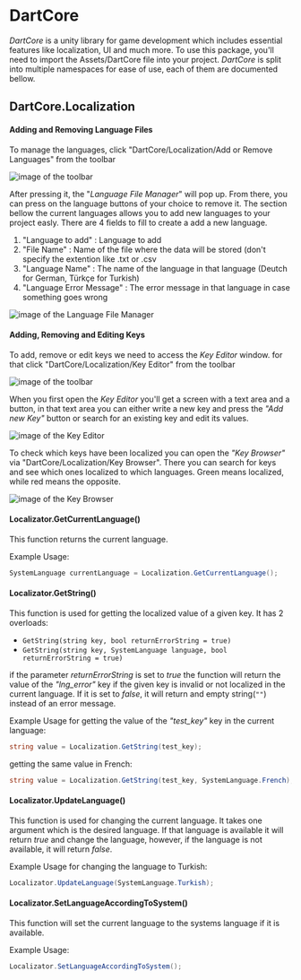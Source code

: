# DartCore

*DartCore* is a unity library for game development which includes essential features like localization, UI and much more. To use this package, you'll need to import the Assets/DartCore file into your project.
*DartCore* is split into multiple namespaces for ease of use, each of them are documented bellow.

## DartCore.Localization


#### Adding and Removing Language Files
To manage the languages, click "DartCore/Localization/Add or Remove Languages" from the toolbar

![image of the toolbar](https://imgur.com/2Ou4wWZ.png) 

After pressing it, the "*Language File Manager*" will pop up. From there, you can press on the language buttons of your choice to remove it. The section bellow the current languages allows you to add new languages to your project easly. There are 4 fields to fill to create a add a new language.
1. "Language to add" : Language to add
2. "File Name" : Name of the file where the data will be stored (don't specify the extention like .txt or .csv
3. "Language Name" : The name of the language in that language (Deutch for German, Türkçe for Turkish)
4. "Language Error Message" : The error message in that language in case something goes wrong

![image of the Language File Manager](https://imgur.com/KXi8VY1.png)


#### Adding, Removing and Editing Keys
To add, remove or edit keys we need to access the *Key Editor* window. for that click "DartCore/Localization/Key Editor" from the toolbar

![image of the toolbar](https://imgur.com/2Ou4wWZ.png) 

When you first open the *Key Editor* you'll get a screen with a text area and a button, in that text area you can either write a new key and press the *"Add new Key"* button or search for an existing key and edit its values.

![image of the Key Editor](https://imgur.com/jVWKD0t.png)

To check which keys have been localized you can open the *"Key Browser"* via "DartCore/Localization/Key Browser". There you can search for keys and see which ones localized to which languages. Green means localized, while red means the opposite.

![image of the Key Browser](https://imgur.com/GYHeYpL.png)


#### Localizator.GetCurrentLanguage()
This function returns the current language.

Example Usage:
``` C#
SystemLanguage currentLanguage = Localization.GetCurrentLanguage();
```


#### Localizator.GetString()
This function is used for getting the localized value of a given key. It has 2 overloads:
- `GetString(string key, bool returnErrorString = true)`
- `GetString(string key, SystemLanguage language, bool returnErrorString = true)`

if the parameter *returnErrorString* is set to *true* the function will return the value of the *"lng_error"* key if the given key is invalid or not localized in the current language. If it is set to *false*, it will return and empty string(`""`) instead of an error message.

Example Usage for getting the value of the *"test_key"* key in the current language:
``` C#
string value = Localization.GetString(test_key);
```
getting the same value in French:
``` C#
string value = Localization.GetString(test_key, SystemLanguage.French);
```

#### Localizator.UpdateLanguage()
This function is used for changing the current language. It takes one argument which is the desired language. If that language is available it will return *true* and change the language, however, if the language is not available, it will return *false*.

Example Usage for changing the language to Turkish:
``` C#
Localizator.UpdateLanguage(SystemLanguage.Turkish);
```

#### Localizator.SetLanguageAccordingToSystem()
This function will set the current language to the systems language if it is available.

Example Usage:
``` C#
Localizator.SetLanguageAccordingToSystem();
```
